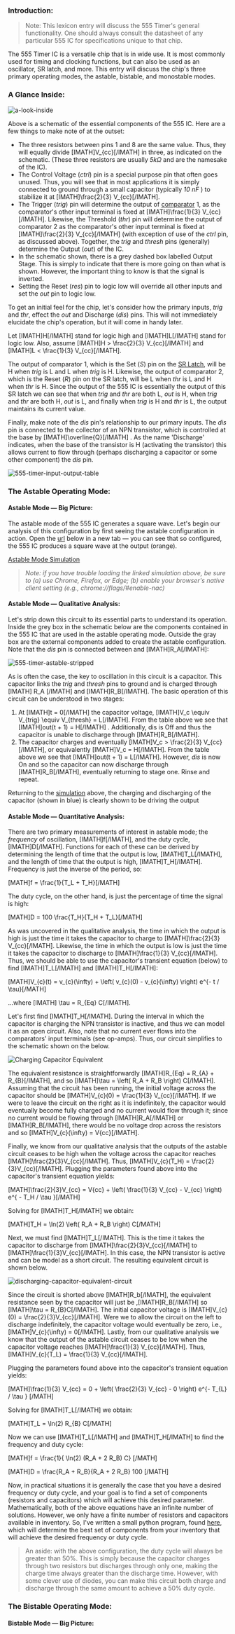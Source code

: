 ﻿[comparator]: https://en.wikipedia.org/wiki/Comparator#:~:text=In%20electronics%2C%20a%20comparator%20is,The%20output%20is%20ideally "Comparator"
[sr latch]: https://www.allaboutcircuits.com/textbook/digital/chpt-10/s-r-latch/ "SR Latch"
[astable sim]: https://everycircuit.com/circuit/6574783370362880 "Astable Mode Simulation"

### Introduction:
> Note: This lexicon entry will discuss the 555 Timer's general functionality. One should always consult the datasheet of any particular 555 IC for specifications unique to that chip.

The 555 Timer IC is a versatile chip that is in wide use. It is most commonly used for timing and clocking functions, but can also be used as an oscillator, SR latch, and more. This entry will discuss the chip's three primary operating modes, the astable, bistable, and monostable modes.

### A Glance Inside:

![a-look-inside](img/555-ic-a-look-inside.png)

Above is a schematic of the essential components of the 555 IC. Here are a few things to make note of at the outset:
* The three resistors between pins 1 and 8 are the same value. Thus, they will equally divide [IMATH]V_{cc}[/IMATH] in three, as indicated on the schematic. (These three resistors are usually *5kΩ* and are the namesake of the IC).
* The Control Voltage (*ctrl*) pin is a special purpose pin that often goes unused. Thus, you will see that in most applications it is simply connected to ground through a small capacitor (typically *10 nF* ) to stabilize it at [IMATH]\frac{2}{3} V_{cc}[/IMATH].
* The Trigger (*trig*) pin will determine the output of [comparator] 1, as the comparator's other input terminal is fixed at [IMATH]\frac{1}{3} V_{cc}[/IMATH]. Likewise, the Threshold (*thr*) pin will determine the output of comparator 2 as the comparator's other input terminal is fixed at [IMATH]\frac{2}{3} V_{cc}[/IMATH] (with exception of use of the *ctrl* pin, as discussed above). Together, the *trig* and *thresh* pins (generally) determine the Output (*out*) of the IC.
* In the schematic shown, there is a grey dashed box labelled Output Stage. This is simply to indicate that there is more going on than what is shown. However, the important thing to know is that the signal is inverted.
* Setting the Reset (*res*) pin to logic low will override all other inputs and set the *out* pin to logic low.

To get an initial feel for the chip, let's consider how the primary inputs, *trig* and *thr*, effect the *out* and Discharge (*dis*) pins. This will not immediately elucidate the chip's operation, but it will come in handy later.

Let [IMATH]H[/IMATH] stand for logic high and [IMATH]L[/IMATH] stand for logic low. Also, assume [IMATH]H > \frac{2}{3} V_{cc}[/IMATH] and [IMATH]L < \frac{1}{3} V_{cc}[/IMATH].

The output of comparator 1, which is the Set (*S*) pin on the [SR Latch][sr latch], will be H when *trig* is L and L when *trig* is H. Likewise, the output of comparator 2, which is the Reset (*R*) pin on the SR latch, will be L when *thr* is L and H when *thr* is H. Since the output of the 555 IC is essentially the output of this SR latch we can see that when *trig* and *thr* are both L, *out* is H, when *trig* and *thr* are both H, *out* is L, and finally when *trig* is H and *thr* is L, the output maintains its current value.

Finally, make note of the *dis* pin's relationship to our primary inputs. The *dis* pin is connected to the collector of an NPN transistor, which is controlled at the base by [IMATH]\overline{Q}[/IMATH] . As the name 'Discharge' indicates, when the base of the transistor is H (activating the transistor) this allows current to flow through (perhaps discharging a capacitor or some other component) the *dis* pin.

![555-timer-input-output-table](img/555-timer-input-output-table.png)

### The Astable Operating Mode:
#### Astable Mode — Big Picture:

The astable mode of the 555 IC generates a square wave. Let's begin our analysis of this configuration by first seeing the astable configuration in action. Open the [url](https://everycircuit.com/circuit/6574783370362880) below in a new tab &mdash; you can see that so configured, the 555 IC produces a square wave at the output (orange).

[Astable Mode Simulation][astable sim]

> *Note: if you have trouble loading the linked simulation above, be sure to (a) use Chrome, Firefox, or Edge; (b) enable your browser's native client setting (e.g., chrome://flags/#enable-nac)*

#### Astable Mode — Qualitative Analysis:
Let's strip down this circuit to its essential parts to understand its operation. Inside the grey box in the schematic below are the components contained in the 555 IC that are used in the astable operating mode. Outside the gray box are the external components added to create the astable configuration. Note that the *dis* pin is connected between  and [IMATH]R_A[/IMATH]:

![555-timer-astable-stripped](img/555-timer-astable-stripped.png)

As is often the case, the key to oscillation in this circuit is a capacitor. This capacitor links the *trig* and *thresh* pins to ground and is charged through [IMATH] R_A [/IMATH] and [IMATH]R_B[/IMATH]. The basic operation of this circuit can be understood in two stages:

1. At [IMATH]t = 0[/IMATH] the capacitor voltage, [IMATH]V_c \equiv V_{trig} \equiv V_{thresh} = L[/IMATH]. From the table above we see that [IMATH]out(t + 1) = H[/IMATH] . Additionally, dis is Off and thus the capacitor is unable to discharge through [IMATH]R_B[/IMATH].
2. The capacitor charges and eventually [IMATH]V_c > \frac{2}{3} V_{cc}[/IMATH], or equivalently [IMATH]V_c = H[/IMATH]. From the table above we see that [IMATH]out(t + 1) = L[/IMATH]. However, *dis* is now On and so the capacitor can now discharge through [IMATH]R_B[/IMATH], eventually returning to stage one. Rinse and repeat.

Returning to the [simulation][astable sim] above, the charging and discharging of the capacitor (shown in blue) is clearly shown to be driving the output

#### Astable Mode — Quantitative  Analysis:

There are two primary measurements of interest in astable mode; the *frequency* of oscillation, [IMATH]f[/IMATH], and the duty cycle, [IMATH]D[/IMATH]. Functions for each of these can be derived by determining the length of time that the output is low, [IMATH]T_L[/IMATH], and the length of time that the output is high, [IMATH]T_H[/IMATH]. Frequency is just the inverse of the period, so:

[MATH]f = \frac{1}{T_L + T_H}[/MATH]

The duty cycle, on the other hand, is just the percentage of time the signal is high:

[MATH]D = 100 \frac{T_H}{T_H + T_L}[/MATH]

As was uncovered in the qualitative analysis, the time in which the output is high is just the time it takes the capacitor to charge to [IMATH]\frac{2}{3} V_{cc}[/IMATH]. Likewise, the time in which the output is low is just the time it takes the capacitor to discharge to [IMATH]\frac{1}{3} V_{cc}[/IMATH]. Thus, we should be able to use the capacitor's transient equation (below) to find [IMATH]T_L[/IMATH] and [IMATH]T_H[/IMATH]:

[MATH]V_{c}(t) = v_{c}(\infty) + \left( v_{c}(0) - v_{c}(\infty) \right) e^{- t / \tau}[/MATH]

...where [IMATH] \tau = R_{Eq} C[/IMATH].

Let's first find [IMATH]T_H[/IMATH]. During the interval in which the capacitor is charging the NPN transistor is inactive, and thus we can model it as an open circuit. Also, note that no current ever flows into the comparators' input terminals (see op-amps). Thus, our circuit simplifies to the schematic shown on the below.

![Charging Capacitor Equivalent](img/charging-capacitor-equivalent-circuit.png)

The equivalent resistance is straightforwardly [IMATH]R_{Eq} = R_{A} + R_{B}[/IMATH], and so [IMATH]\tau = \left( R_A + R_B \right) C[/IMATH]. Assuming that the circuit has been running, the initial voltage across the capacitor should be [IMATH]V_{c}(0) = \frac{1}{3} V_{cc}[/IMATH]. If we were to leave the circuit on the right as it is indefinitely, the capacitor would eventually become fully charged and no current would flow through it; since no current would be flowing through [IMATH]R_A[/IMATH] or [IMATH]R_B[/IMATH], there would be no voltage drop across the resistors and so [IMATH]V_{c}(\infty) = V{cc}[/IMATH].

Finally, we know from our qualitative analysis that the outputs of the astable circuit ceases to be high when the voltage across the capacitor reaches [IMATH]\frac{2}{3}V_{cc}[/IMATH]. Thus, [IMATH]V_{c}(T_H) = \frac{2}{3}V_{cc}[/IMATH]. Plugging the parameters found above into the capacitor's transient equation yields:

[MATH]\frac{2}{3}V_{cc} = V{cc} + \left( \frac{1}{3} V_{cc} - V_{cc} \right) e^{ - T_H / \tau }[/MATH]

Solving for [IMATH]T_H[/IMATH] we obtain:

[MATH]T_H = \ln(2) \left( R_A + R_B \right) C[/MATH]

Next, we must find [IMATH]T_L[/IMATH]. This is the time it takes the capacitor to discharge from [IMATH]\frac{2}{3}V_{cc}[/IMATH] to [IMATH]\frac{1}{3}V_{cc}[/IMATH]. In this case, the NPN transistor is active and can be model as a short circuit. The resulting equivalent circuit is shown below.

![discharging-capacitor-equivalent-circuit](img/discharging-capacitor-equivalent-circuit.png)


Since the circuit is shorted above [IMATH]R_b[/IMATH], the equivalent resistance seen by the capacitor will just be  ,[IMATH]R_B[/IMATH] so [IMATH]\tau = R_{B}C[/IMATH]. The initial capacitor voltage is [IMATH]V_{c}(0) = \frac{2}{3}V_{cc}[/IMATH]. Were we to allow the circuit on the left to discharge indefinitely, the capacitor voltage would eventually be zero, i.e., [IMATH]V_{c}(\infty) = 0[/IMATH]. Lastly, from our qualitative analysis we know that the output of the astable circuit ceases to be low when the capacitor voltage reaches [IMATH]\frac{1}{3} V_{cc}[/IMATH]. Thus, [IMATH]V_{c}(T_L) = \frac{1}{3} V_{cc}[/IMATH].

Plugging the parameters found above into the capacitor's transient equation yields:

[MATH]\frac{1}{3} V_{cc} = 0 + \left( \frac{2}{3} V_{cc} - 0 \right) e^{- T_{L} / \tau } [/MATH]

Solving for [IMATH]T_L[/IMATH] we obtain:

[MATH]T_L = \ln(2) R_{B} C[/MATH]

Now we can use [IMATH]T_L[/IMATH] and [IMATH]T_H[/IMATH] to find the frequency and duty cycle:

[MATH]f = \frac{1}{ \ln(2) (R_A + 2 R_B) C} [/MATH]

[MATH]D = \frac{R_A + R_B}{R_A + 2 R_B} 100 [/MATH]

Now, in practical situations it is generally the case that you have a desired frequency or duty cycle, and your goal is to find a set of components (resistors and capacitors) which will achieve this desired parameter. Mathematically, both of the above equations have an infinite number of solutions. However, we only have a finite number of resistors and capacitors available in inventory. So, I've written a small python program, found [here](https://github.com/brharper-clgx/555_timer), which will determine the best set of components from your inventory that will achieve the desired frequency or duty cycle.

> An aside: with the above configuration, the duty cycle will always be greater than 50%. This is simply because the capacitor charges through two resistors but discharges through only one, making the charge time always greater than the discharge time. However, with some clever use of diodes, you can make this circuit both charge and discharge through the same amount to achieve a 50% duty cycle.

### The Bistable Operating Mode:
#### Bistable Mode — Big Picture:
